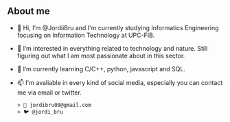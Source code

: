 ## About me
- 👋 Hi, I’m @JordiiBru and I'm currently studying Informatics Engineering focusing on Information Technology at UPC-FIB.
- 👀 I’m interested in everything related to technology and nature. Still figuring out what I am most passionate about in this sector.
- 🌱 I’m currently learning C/C++, python, javascript and SQL.
- 📫 I'm avaliable in every kind of social media, especially you can contact me via email or twitter.

      > 💌 jordibru00@gmail.com
      > 🐦 @jordi_bru


